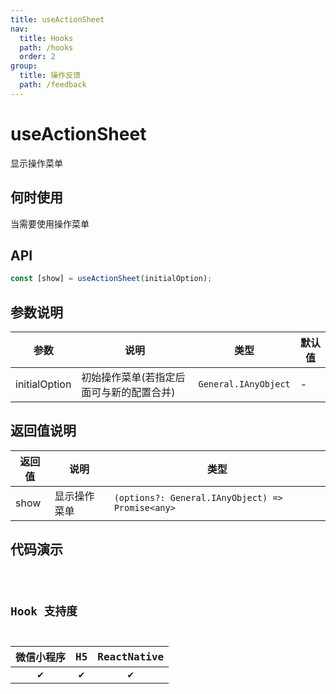 ```yaml
---
title: useActionSheet
nav:
  title: Hooks
  path: /hooks
  order: 2
group:
  title: 操作反馈
  path: /feedback
---
```


# useActionSheet

显示操作菜单

## 何时使用

当需要使用操作菜单

## API

```jsx | pure
const [show] = useActionSheet(initialOption);
```

## 参数说明

| 参数          | 说明                                     | 类型                 | 默认值 |
| ------------- | ---------------------------------------- | -------------------- | ------ |
| initialOption | 初始操作菜单(若指定后面可与新的配置合并) | `General.IAnyObject` | -      |

## 返回值说明

| 返回值 | 说明         | 类型                                             |
| ------ | ------------ | ------------------------------------------------ |
| show   | 显示操作菜单 | `(options?: General.IAnyObject) => Promise<any>` |

## 代码演示

<code src="@pages/useActionSheet" />

## Hook 支持度

| 微信小程序 | H5  | ReactNative |
| :--------: | :-: | :---------: |
|     ✔️     | ✔️  |     ✔️      |
